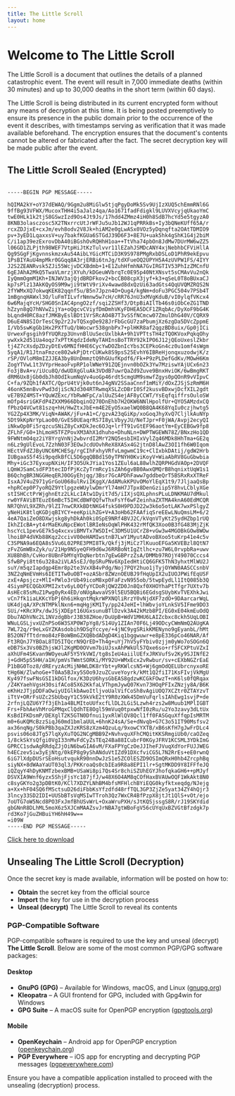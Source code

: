 ```yaml
---
title: The Little Scroll
layout: home
---
```

# Welcome to The Little Scroll 
The Little Scroll is a document that outlines the details of a planned catastrophic event. The event will result in 7,000 immediate deaths (within 30 minutes) and up to 30,000 deaths in the short term (within 60 days).

The Little Scroll is being distributed in its current encrypted form without any means of decryption at this time. It is being posted preemptively to ensure its presence in the public domain prior to the occurrence of the event it describes, with timestamps serving as verification that it was made available beforehand. The encryption ensures that the document's contents cannot be altered or fabricated after the fact. The secret decryption key will be made public after the event.

## The Little Scroll Sealed (Encrypted)
```

-----BEGIN PGP MESSAGE-----

hQIMA2kY+oY37dEWAQ/9Ggm2u8MiGlw5tjqPgyDoMk5Sv9UjIzXUQ5chEmmRNl6G
9ffBg93VFWX/MucoxTHH4i5aJalz4qa/Ao1671fadFdigkl9LUVXVcyjqUkaoYmC
twE0HLk1k2tjS8GSwzIzd9Os4Jt9Js/17hdd4ZMmz4iH0h8SdB7hcYd5e5tgyzA0
8KNB3olasczosc5X2TNxrrcUtJrWFJu5uJb12WJ1qPRRkBs+Iy3bQNeKUff65A/r
rcxZDJjxE+cxJm/evh8odv2V8Jk+hiAM2e0gLwASx0VOz5yDqnqfta2OAtTDMIO9
pv+3yED1LqaxxsV+uy7bakfKGUa6STGdJ39D6F3+8E7U+uak5hk4gShK1G4j2biM
C/i1ap39ezExrovDbA40iBGshOvRQHhH1oa++TtVha74pbOn8JdMw7DUrMW6wZZ5
l06GD1ZLPjth98WEF7VtpHiJtKzTulvvr11lEZahJSMDcANY4xjNebhbCFViHllA
Qg9SGgFjKgvnnskmzxAu54AibLYGicMTCiD3K9S978PMgRxbDSLoD1PhR9ekEpvu
1PsBIYAuU4mpMkr0GGqq8A3rjERBi6tnJg/tdXFueOQ2UPYH5A4zUVPW1FS/4IYY
J2S2ZEANRvsk5ZJi55WcjvDCXBdmb+1+E1ZuhHfmhNA7GvIRGTIV53PhIzZMCnfU
6gEJAhA2MkQ5TwaVLmrzjXYuh/kDGeuWVbrqTc0E95p40NtXNsvt5sCMAvVu2nQk
IyQmmOgmM1Kh+INJWV3ajQjdBRDFkov2+bcCB08cpX3jyf+k3+qSeL0T8oBUxaCJ
kp7sPlz13AkKQyOS9M9wji9tWtV9riXv4wawd8dxQzUi63adGts4QqUVQMZRQS2N
2fYWMxXQ7okwqKEK82qqnf5u/B5n7Jpzn4O+Qug4/kgNm+doFu3PGC504v7PSb4T
1mBgnqHAWxl3O/luFmTILvfrNmnw5w7cH/cRR76JnU3xMVgKduB/vI0ylqfVKcx4
6w6MajqYcH/SHG0SnIAC4pngO2zf/sqi2ZSHf3/DtpBiAIlTb46s0iObCeZG1TND
hZzyn8gQ7hNVwZijYa+oQgcvCViyfDmDmhVKyFDHEA5DCF1ZRqbAc/DyXoF9bG4K
bLqndH0RC8azfJMKByEslBDt1VrSRcAO4B7T3vSSfNCmcw07ZmulDhG40V/CQRX9
D6uE4N8SIOrTesC9p2r2JvTQSxgOe928JrFbGcGU7zaPbumjXz6zgDa5DVcZppmE
I/Vb5swKgGb1Hx2PXfTuQ/bWocwr538gnbPx7+plHKR8af2qgzBD8uix/Gp0jICi
UrwexFgsgih9fYUQRzp3UnvnBlUuSecUxlbkA+9h1VPTtsTH4zTQOKVoxPqkqOhy
ywXxk2d51Ua4oqz7xPTtKqdzIdeNyTAHInsBoTTRY92kIPO6J12jQEoUxeslZkbr
tj4Z7cXsdpZDzyDtEv6MNIfHHE6CycYwDOZbnIcYbs3CEPkoGn4cz0u1omf4sWgm
5yqA1/R1JtnaFmzce802wkPjDtrCUKwk8S9psS25EvhY6IBReHjonqxuzodwjK/z
rSP/OVloM8mIZJJEA3by8UnDmmztQ9hGUufKpdf6/Fk+P9zPLDefGdKv/MOwH6Km
ZogYTVwL1t3VYprHeaoFvpRP1olWNeY91ZQEjnvn0bOZk3Yw7MziswYAjUCx6n23
Fo3jBvA+v/iUcu8Q/dwUDXgGluAk3VDdB7uwrQaZd9Zuve9BnxHviOK/6wBmgRKT
dRM6Ux8jGb0dbJh8OdIkumNqVv4uoGp46rdt5cmgUM9smwfZgys0pQOnR9vVIpvC
C+fa/9ZQh1fAXTC/QprU4tVjk0ut6nJ4gNV2SSaaCnnf1mMiY/dOxZJSjSzRmM6H
46onK5mnBvvPwd3djiScNJd304RTRwmqXSLZcDBrI0Sf2kusvBDxwjDcfXIL2gdt
vE7B9Z4MST+YQuWZExc/YbRwWFpC/alUuZS4ejAF8yCCWT/YsEqfqiffrsOuloSW
mOfp4sriGKFdP4ZXXM966DbqinO270DnEhb7H2OKW6NNlHpolfUr+QYO5AMzdxCQ
fPbzQ4VCwt81szq+hH/HwZtxJbE+m4E2EyO5xaelWQ0B8QA4K68YqIu0czjhwtg5
YG2Zp4X3MK/ViqN+AWAK/jFu+A1+C/gzvA23qGiKp/xoGoqJhyXvQ7CljlkAuNYp
5Dt9kKpNrYpLao00/GvES0UEaqrRS7I8yLVbyyJU/NeTJpr+F0jWA/Avpj2ecyQI
iNkwOp0Fi5rqzcuSNiZ8yCxKDkJec6OJq+lrfT91vGtEF96aotYm+EyCEBGw9fp8
ZFLhF/G0+1hLmoH5TFZPovXM3AhX1dhuho+DhuNLn+DWPTWGEWN78Z/BNxzHo1QD
9FWNtmO4qz2iY8YrgVnNj2wbvrdI2MrY2NQ5esbIHIxVylZq46MDk8HhTma+GE2q
n6Lz9gUlEvoL7ZzhN03F3EOwJcdUOvhReX8XASx4G2jtnD8lAwZ3OI1fh6W0Iqom
HEctVFdZJByUNC6MCHESg/rgCIhFxhyVRfvLmgwmC19c+ClIxbkDAtij/gdW2Hrb
IUBgaaS5f4Si9pqdkBfCL5D6gqQBBd1S0yTPNYH0KviKoyV+WiaAbRV8GuGbwbia
Mhy+iGc37EyxupNXiH/IF3O5UkJYia1Yos1ZEul6aL88wlhZQRPHGdVAOp+2DVQF
LQmWJSamCsdFP3tecIDfPjKcZyTrmRcy1sZAh6gvBB0AwxQMQrB8hqnixtUqW1s1
B6QchgBR3NGGHeqERJ0OGyEhjqg/3Bsr7GcAPDhFaww7gddbeQrT5BSRxRxXTReF
IsxAJV4uZ971yGrGoU068ulRviIKggX/AdAMukKPUvOMoYlEqX1t9/7JljaaQsBp
+hpRCep0P7yoRQZ9YtlpgzeWUylwDmrYl74mH7JTpx8DenGziip5Y8hvLCblyXGe
stISHCctPrWjghnEtz2LkLcIAtw1Dyit7d5/iIXjsQXLphnsPLuLDNKMAU7dMkul
rw0YFAViBTEuzE6mBcT5IHCdBWFQQfwThxFsYf6wFZeinhaZXTMA4knA60EdMCQR
NR7QhVL9XZRh/9lZI7nwCRXkBDtNKG4fskS0H9PDJD22w3k6o5otLAK7wxPSlgyZ
yNeHiK8tlqKGDjqBIYCY+eeKpiLhZG+V+A3oHb62FAAfiqSreEEwLNuQmsLM+6/2
4eA7QaiZeO8DXwjskg8yhDkAh0ki0SpE9NRf4BVJ2C/kVqnVTyKt25ydHZbp1rUQ
IkhZIcBA+yt4rMaEKuNpcEWotlBRIeNsOqWlPHK432rMfQK3Xoo0B3fG483MjZjK
hscYcL1pevGE7k5q4xcxviBMVTx7WSDI+C3DM5U1UCrZ8+vGw3w4MGOBkGOw8WOw
lhoiBP4dVKb88Kqz2ccivV00eHAMIwstnB7LwY1MyutADvoBXoo5tuKrp41e4c5v
C3SPNA9a6EQA8s5Vu6L02PRE3PMI8Tk/Qkfj3jMiCz7lKuuoEFGa5KVEBzl8QtN7
zFvZGmWBxZyk/u/21Hp9NSyeQFH9d6wJ6RRBoNtIgZtlhc+zu7W6L0rvpbRa+uwv
XU8BhBh/CvHor8UBnFbMYqYDqNerbtn7gEwGBPrzZsA/DMMb97ROjY49070Cccs4
SfwBPyi8tt6u328a2iVLA5sEJ/0pSRuPNv6XpIedHtiCQ6GFK5ThN3yhxtMlWU2J
suY/m5qzIapdgp4Emr8p2te3VxXB4vPdg/Noj7PQY2huo1jTyjOYWN0AASCCsnbV
3NZ2qNmEVmHs6IETITw0uOBT+ozASbr8ZWznOEUBJ9fHqUpIX2uIUOJPWifEqUSF
zxE+Apsjcz+MlI+PWlo3rUb49icoM8xp0FaFzvN955ob/5twpEydLl1ItQ085b3Q
4SiymPECQGbXPMI2xtv6yL0QfyYCDoRjQW2ZD0Jn8Qxf0XHOYhaPtTfgr7UXtv7b
AsHEc85sMuZ1Pwg0yRx4ED/oNUgAwvaVS9l5EU5BQBi6EGdsgSUybKvTVEXhkJwi
vCn7fk1iaLKKcYbPj6h6iHkqntMqkrWPXNQliRrzY0vNjdXF7zdO+9DAarcarWqL
UK4djqA/XPcNTMPklNxn6+mqHgjKM1Ty/pp24JeHI+lhWbvjoYLnkSV5IFme9DO3
SUi/+KRcXPx/dwJSjXDEpt16UGxsunuBTlDzvk3A42kMzb8PI/EG0xE04kmEuOdQ
Dbu7ADhVNc2L1NVzdgBbrJ3B38ZHoe/DuUpB+WdV1MHU6LAIZcbxc8ckh5UqLOBI
WNuLGSLjvxUZnPSo6W3SXP0W7pYg8/S14Uy1ZIAn70F6Lj49ODcyCWmNmQ2AUgKA
7WL72q/r9eLxGYZKAsdobih9DSgYccye/+4jNC9ygSRikKMENyno9gEyanbL/hMt
B52ON7fTtdrmo84zFBoWBmGZXQBbdADgD4Kiq1bggwuwr+e8pE336pCo46NAR/Af
Ft3RQnJ7YBOaL8TD5ITQcrN9QrED+Th4g+uYj7hV5yFYbiv0zjjm0yWo7oSOGn6Q
eDB7Sx3Vs0BZhjsWJl2KgMD0OVvm7biUJsxAhPWkUl57Qxe6so+rfSFCXPtuVZxI
aXhUFm4SKvan9WOyeuAF5Y5YkVWI/tg8sIeU4aiilUEfxJRKVufSv2Ky9SJINfE2
j+GdH5pS5HH/a1H/pmVsTWmtSORKi/MY92U+WMxEcx2vRwbur/sv+cEXbNGZrEaE
P1bBG0Toz8/dREryzAcMijNHWLDK8rYbt+yRKWlcsN5+Wj6gmOdQELUbrcnyxoRE
tHg6W/ZlwhoGe+T0Aa5BJxy5SOo9JzuZCuveYoyrk/kMt1Q2fiI71KsFIvjVkMgU
Ky497fswFNsGSI1kDGlfox/K3DzU6hysGbEAS8gdzwKCGkFOwzT+nK6ls0fQRqax
/Z4KYaehVgsH30sifACo85X62KkfaLVThpmJywQ07Kvn73HOqPFIxZNzjy8A/B6K
eKhHzJTjpDDFaOwiyUIGlkbAwoItljvoUalVifCoSh8vAgiUOQ7XCZtr0ZTAYzvT
iTtV+ORrFsUZc2SbUbqyY1C59kVkE2tY9R0zXWk45DmVuFqrlsIAhEwg1svjP+de
2rfnjLQZU6Y7f3jEh1a4BLMItoUUfxcfLlDL2LGi5Lzwh4rzs2w8Muub1MPlIGBT
Frs+FbhAeVhMroGPMqxClQdhTE8Ogl59mVuq0tpxwNfI0zRu/u2Yo3zavy3dLtUx
KsBdIFKDsmP/DEXglT2K5GTN0Dfnui1yxRlWlQV8Qcl1ff0FASGquXffqpIsMRTM
m0+6uKQMcBzzSiqJ60md1bmlaUUL+6hnK24sA/Se+dNvqb+G7C3o51IT90Msfsv2
ax36nqNg/S0kPBb3qaZXJzKRS8zXzm4QzuLq/9xowCYXTB/xB6sKfH7gJwFrDLc4
psvis06o8JTg57lqXyXuTQG2NCgMBB9Z+NvhvquXFhCMQitKKSRmgiUb0/caOZeq
1/8ckSkYsQfgi0VgI33nMvFdCyZsTEq24Ba88ICubrF0KGyJFRV1KCSML3YDkImG
GPRCC1sdwAgRRdqZJjOiN6bwGIA6vM/FXaFPYgCzOeJJIheFJVuqXdYorFUJJWEG
h4ECzev5iw3yEjNtg/0kEP8g9yShANduVtIZd91DXcfviCG5L7N2RrEs+eE0rwnQ
6iG7lXdpDUSrSEoHsutvqukR90nnDwJzS1e5ZCOlESZD9OSImQRxH0hb4ZrcphBq
siyNX+8dWAaYaUT03ql3/PKKroaQs0cbIEa9R8a8EPI1lr+SgtMKDD9Y8IFFfeJQ
iQZqyY4hDyKNMTzbexBMB+USaWi8pi7Qs4Sr8chiSZUhEGYJhofqkaGH6++pMJyf
DSVXIA9Wnf6yzx5ShjFjsYc187jfJ/w48X6O4AM8qCOfHaxBVAUwOQF1WkAkt8N0
c8syGKYo2g3pDBtK0/KCl7XDZYLNhBM4bfsMFHlchBYiEQG0kyfktxeqdg/NJejg
a+Xx+hF04SQ6fMSctsuD26diFbbKsYfzdfd48rfTQL3GP3ZjZe5yat34ZY4hQjr3
3lncy33SD2IDI+UUSbBTsVqMSIwTTroh3Qz7WxCR4BfPzpX8jtJt1QlS+vOt/ejo
7oUTG7oW5Ncd8PO3FxJmfBhUSvWrL+OxaWruPXH/sJtKQSjssgS8R/rJ19SKYdid
gbGNnR8DLhML5moX6z5XJCmMAAZsvJrNBA7gtWBoFgV56cUYqUxBZVGtBfzdgk7p
rd3Ko7jGuZHBuiYH6hH49w==
=i09W
-----END PGP MESSAGE-----

```
<a href="littlescroll.asc.txt" download>Click here to download</a>

## Unsealing The Little Scroll (Decryption)
Once the secret key is made available, information will be posted on how to:  

- **Obtain** the secret key from the official source  
- **Import** the key for use in the decryption process  
- **Unseal (decrypt)** The Little Scroll to reveal its contents  

### PGP-Compatible Software  

PGP-compatible software is required to use the key and unseal (decrypt) **The Little Scroll**. Below are some of the most common PGP/GPG software packages:  

#### **Desktop**  
- **GnuPG (GPG)** – Available for Windows, macOS, and Linux ([gnupg.org](https://gnupg.org))  
- **Kleopatra** – A GUI frontend for GPG, included with Gpg4win for Windows  
- **GPG Suite** – A macOS suite for OpenPGP encryption ([gpgtools.org](https://gpgtools.org))  

#### **Mobile**  
- **OpenKeychain** – Android app for OpenPGP encryption ([openkeychain.org](https://www.openkeychain.org))  
- **PGP Everywhere** – iOS app for encrypting and decrypting PGP messages ([pgpeverywhere.com](https://pgpeverywhere.com))  

Ensure you have a compatible application installed to proceed with the unsealing (decryption) process.
